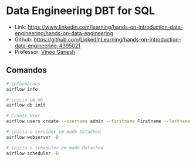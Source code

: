 # Data Engineering DBT for SQL

- Link: https://www.linkedin.com/learning/hands-on-introduction-data-engineering/hands-on-data-engineering
- Github: https://github.com/LinkedInLearning/hands-on-introduction-data-engineering-4395021
- Professor: [Vinoo Ganesh](https://www.linkedin.com/learning/instructors/vinoo-ganesh)

## Comandos
```bash
# informacoes
airflow info

# inicia um db
airflow db init

# Create User
airflow users create --username admin --firstname Firstname --lastname Lastname --role Admin --email admin@example.org --password password

# inicia o servidor em modo Detached
airflow webserver -D

# inicia o scheduler em modo Detached
airflow scheduler -D

```

### 